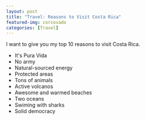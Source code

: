 ```yaml
---
layout: post
title: "Travel: Reasons to Visit Costa Rica"
featured-img: corcovado
categories: [Travel]
---
```


I want to give you my top 10 reasons to visit Costa Rica. 

- It's Pura Vida
- No army
- Natural-sourced energy
- Protected areas
- Tons of animals
- Active volcanos
- Awesome and warmed beaches
- Two oceans
- Swiming with sharks
- Solid democracy
